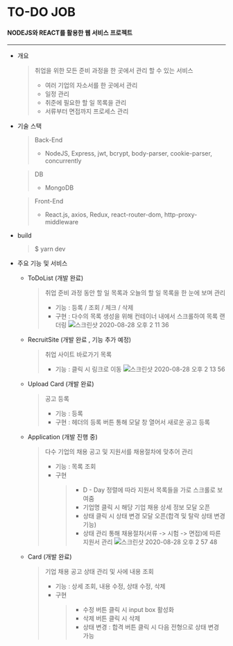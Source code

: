  # TO-DO JOB
#### NODEJS와 REACT를 활용한 웹 서비스 프로젝트
<hr>

- 개요
    > 취업을 위한 모든 준비 과정을 한 곳에서 관리 할 수 있는 서비스 
    > - 여러 기업의 자소서를 한 곳에서 관리
    > - 일정 관리
    > - 취준에 필요한 할 일 목록을 관리
    > - 서류부터 면접까지 프로세스 관리


- 기술 스택
    > Back-End
    > - NodeJS, Express, jwt, bcrypt, body-parser, cookie-parser, concurrently 

    > DB
    > - MongoDB

    > Front-End
    > - React.js, axios, Redux, react-router-dom, http-proxy-middleware

- build
    > $ yarn dev


- 주요 기능 및 서비스
    - ToDoList (개발 완료)
        > 취업 준비 과정 동안 할 일 목록과 오늘의 할 일 목록을 한 눈에 보며 관리
        > - 기능 : 등록 / 조회 / 체크 / 삭제 
        > - 구현 : 다수의 목록 생성을 위해 컨테이너 내에서 스크롤하여 목록 랜더링
        ![스크린샷 2020-08-28 오후 2 11 36](https://user-images.githubusercontent.com/53922357/91524177-8c088e00-e939-11ea-957f-cf1c650763da.png)

    - RecruitSite (개발 완료 , 기능 추가 예정)
        > 취업 사이트 바로가기 목록
        > - 기능 : 클릭 시 링크로 이동
        ![스크린샷 2020-08-28 오후 2 13 56](https://user-images.githubusercontent.com/53922357/91524264-b3f7f180-e939-11ea-9dbf-0deb9a2a3cab.png)

    - Upload Card (개발 완료)
        > 공고 등록 
        > - 기능 : 등록
        > - 구현 : 헤더의 등록 버튼 통해 모달 창 열어서 새로운 공고 등록




    - Application (개발 진행 중)
        > 다수 기업의 채용 공고 및 지원서를 채용절차에 맞추어 관리
        > - 기능 : 목록 조회 
        > - 구현 
        >   > - D - Day 정렬에 따라 지원서 목록들을 가로 스크롤로 보여줌
        >   > - 기업명 클릭 시 해당 기업 채용 상세 정보 모달 오픈
        >   > - 상태 클릭 시 상태 변경 모달 오픈(합격 및 탈락 상태 변경 기능)
        >   > - 상태 관리 통해 채용절차(서류 -> 시험 -> 면접)에 따른 지원서 관리
        ![스크린샷 2020-08-28 오후 2 57 48](https://user-images.githubusercontent.com/53922357/91526565-e6f0b400-e93e-11ea-95d6-bbc6f3c4bcf4.png)
        
    - Card (개발 완료)
        > 기업 채용 공고 상태 관리 및 사에 내용 조회
        > - 기능 : 상세 조회, 내용 수정, 상태 수정, 삭제
        > - 구현
        >   > - 수정 버튼 클릭 시 input box 활성화
        >   > - 삭제 버튼 클릭 시 삭제
        >   > - 상태 변경 : 합격 버튼 클릭 시 다음 전형으로 상태 변경 가능










